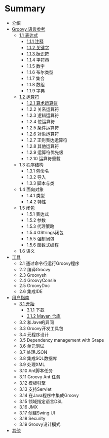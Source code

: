 # Summary

* [介绍](README.md)
* [Groovy 语言参考](chapter1/README.md)
   * [1.1 表达式](chapter1/11_biao_da_shi/11_biao_da_shi.md)
       * [1.1.1 注释](chapter1/11_biao_da_shi/111_zhu_shi.md)
       * [1.1.2 关键字](chapter1/11_biao_da_shi/112_guan_jian_zi.md)
       * [1.1.3 标识符](chapter1/11_biao_da_shi/113_biao_shi_fu.md)
       * 1.1.4 字符串
       * 1.1.5 数字
       * 1.1.6 布尔类型
       * 1.1.7 集合
       * 1.1.8 数组
       * 1.1.9 字典
   * [1.2 运算符](chapter1/12_yun_suan_fu/12_yun_suan_fu.md)
       * [1.2.1 算术运算符](chapter1/12_yun_suan_fu/121_suan_zhu_yun_suan_fu.md)
       * 1.2.2 关系运算符
       * 1.2.3 逻辑运算符
       * 1.2.4 位运算符
       * 1.2.5 条件运算符
       * 1.2.6 对象运算符
       * 1.2.7 正则表达运算符
       * 1.2.8 其他运算符
       * 1.2.9 运算符优先级
       * 1.2.10 运算符重载
   * 1.3 程序结构
       * 1.3.1 包命名
       * 1.3.2 导入
       * 1.3.3 脚本与类
   * 1.4 面向对象
       * 1.4.1 类型
       * 1.4.2 特性
   * 1.5 闭包
       * 1.5.1 表达式
       * 1.5.2 参数
       * 1.5.3 代理策略
       * 1.5.4 GStrings闭包
       * 1.5.5 强制闭包
       * 1.5.6 函数式编程
   * 1.6 语义
* [工具](chapter2/README.md)
   * 2.1 通过命令行运行Groovy程序
   * 2.2 编译Groovy
   * 2.3 Groovysh
   * 2.4 GroovyConsle
   * 2.5 GroovyDoc
   * 2.6 集成IDE
* [用户指南](chapter3/README.md)
   * [3.1 开始](chapter3/31_kai_shi/31_kai_shi.md)
       * [3.1.1 下载](chapter3/31_kai_shi/311_xia_zai.md)
       * [3.1.2 Maven 仓库](chapter3/31_kai_shi/312_maven_cang_ku.md)
   * 3.2 和Jave的异同
   * 3.3 Groovy开发工具包
   * 3.4 元程序设计
   * 3.5 Dependency management with Grape
   * 3.6 单元测试
   * 3.7 处理JSON
   * 3.8 集成SQL数据库
   * 3.9 处理XML
   * 3.10 Ant脚本任务
   * 3.11 Groovy Ant 任务
   * 3.12 模板引擎
   * 3.13 支持Servlet
   * 3.14 在Java程序中集成Groovy
   * 3.15 领域指定语言DSL
   * 3.16 JMX
   * 3.17 创建Swing UI
   * 3.18 Security
   * 3.19 Groovy设计模式
* [其他](chapter4/README.md)

